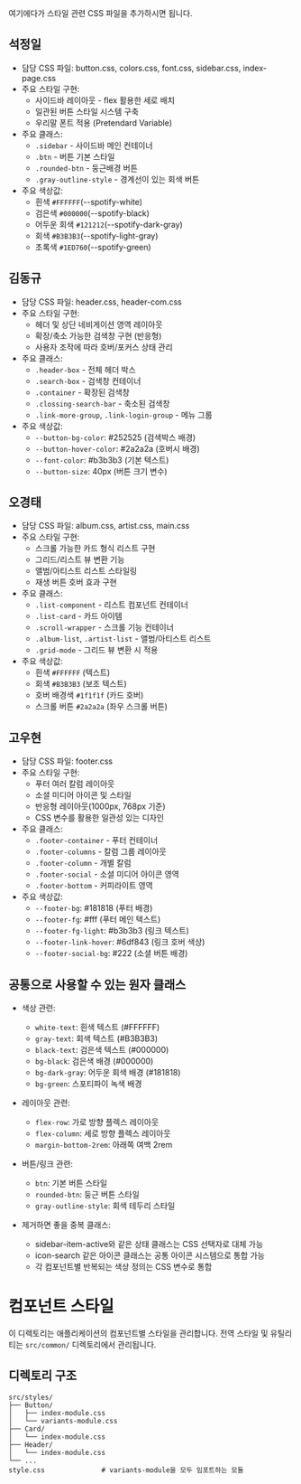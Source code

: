 여기에다가 스타일 관련 CSS 파일을 추가하시면 됩니다.

## 석정일

- 담당 CSS 파일: button.css, colors.css, font.css, sidebar.css, index-page.css
- 주요 스타일 구현:
  - 사이드바 레이아웃 - flex 활용한 세로 배치
  - 일관된 버튼 스타일 시스템 구축
  - 우리말 폰트 적용 (Pretendard Variable)
- 주요 클래스:
  - `.sidebar` - 사이드바 메인 컨테이너
  - `.btn` - 버튼 기본 스타일
  - `.rounded-btn` - 둥근배경 버튼
  - `.gray-outline-style` - 경계선이 있는 회색 버튼
- 주요 색상값:
  - 흰색 `#FFFFFF`(--spotify-white)
  - 검은색 `#000000`(--spotify-black)
  - 어두운 회색 `#121212`(--spotify-dark-gray)
  - 회색 `#B3B3B3`(--spotify-light-gray)
  - 초록색 `#1ED760`(--spotify-green)

## 김동규

- 담당 CSS 파일: header.css, header-com.css
- 주요 스타일 구현:
  - 헤더 및 상단 네비게이션 영역 레이아웃
  - 확장/축소 가능한 검색창 구현 (반응형)
  - 사용자 조작에 따라 호버/포커스 상태 관리
- 주요 클래스:
  - `.header-box` - 전체 헤더 박스
  - `.search-box` - 검색창 컨테이너
  - `.container` - 확장된 검색창
  - `.clossing-search-bar` - 축소된 검색창
  - `.link-more-group`, `.link-login-group` - 메뉴 그룹
- 주요 색상값:
  - `--button-bg-color`: #252525 (검색박스 배경)
  - `--button-hover-color`: #2a2a2a (호버시 배경)
  - `--font-color`: #b3b3b3 (기본 텍스트)
  - `--button-size`: 40px (버튼 크기 변수)

## 오경태

- 담당 CSS 파일: album.css, artist.css, main.css
- 주요 스타일 구현:
  - 스크롤 가능한 카드 형식 리스트 구현
  - 그리드/리스트 뷰 변환 기능
  - 앨범/아티스트 리스트 스타일링
  - 재생 버튼 호버 효과 구현
- 주요 클래스:
  - `.list-component` - 리스트 컴포넌트 컨테이너
  - `.list-card` - 카드 아이템
  - `.scroll-wrapper` - 스크롤 기능 컨테이너
  - `.album-list`, `.artist-list` - 앨범/아티스트 리스트
  - `.grid-mode` - 그리드 뷰 변환 시 적용
- 주요 색상값:
  - 흰색 `#FFFFFF` (텍스트)
  - 회색 `#B3B3B3` (보조 텍스트)
  - 호버 배경색 `#1f1f1f` (카드 호버)
  - 스크롤 버튼 `#2a2a2a` (좌우 스크롤 버튼)

## 고우현

- 담당 CSS 파일: footer.css
- 주요 스타일 구현:
  - 푸터 여러 칼럼 레이아웃
  - 소셜 미디어 아이콘 및 스타일
  - 반응형 레이아웃(1000px, 768px 기준)
  - CSS 변수를 활용한 일관성 있는 디자인
- 주요 클래스:
  - `.footer-container` - 푸터 컨테이너
  - `.footer-columns` - 칼럼 그룹 레이아웃
  - `.footer-column` - 개별 칼럼
  - `.footer-social` - 소셜 미디어 아이콘 영역
  - `.footer-bottom` - 커피라이트 영역
- 주요 색상값:
  - `--footer-bg`: #181818 (푸터 배경)
  - `--footer-fg`: #fff (푸터 메인 텍스트)
  - `--footer-fg-light`: #b3b3b3 (링크 텍스트)
  - `--footer-link-hover`: #6df843 (링크 호버 색상)
  - `--footer-social-bg`: #222 (소셜 버튼 배경)

## 공통으로 사용할 수 있는 원자 클래스

- 색상 관련:

  - `white-text`: 흰색 텍스트 (#FFFFFF)
  - `gray-text`: 회색 텍스트 (#B3B3B3)
  - `black-text`: 검은색 텍스트 (#000000)
  - `bg-black`: 검은색 배경 (#000000)
  - `bg-dark-gray`: 어두운 회색 배경 (#181818)
  - `bg-green`: 스포티파이 녹색 배경

- 레이아웃 관련:

  - `flex-row`: 가로 방향 플렉스 레이아웃
  - `flex-column`: 세로 방향 플렉스 레이아웃
  - `margin-bottom-2rem`: 아래쪽 여백 2rem

- 버튼/링크 관련:

  - `btn`: 기본 버튼 스타일
  - `rounded-btn`: 둥근 버튼 스타일
  - `gray-outline-style`: 회색 테두리 스타일

- 제거하면 좋을 중복 클래스:
  - sidebar-item-active와 같은 상태 클래스는 CSS 선택자로 대체 가능
  - icon-search 같은 아이콘 클래스는 공통 아이콘 시스템으로 통합 가능
  - 각 컴포넌트별 반복되는 색상 정의는 CSS 변수로 통합

# 컴포넌트 스타일

이 디렉토리는 애플리케이션의 컴포넌트별 스타일을 관리합니다.
전역 스타일 및 유틸리티는 `src/common/` 디렉토리에서 관리됩니다.

## 디렉토리 구조

```
src/styles/
├── Button/
│   ├── index-module.css
│   └── variants-module.css
├── Card/
│   └── index-module.css
├── Header/
│   └── index-module.css
└── ...
style.css              # variants-module을 모두 임포트하는 모듈
```

